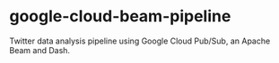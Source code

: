 # google-cloud-beam-pipeline
Twitter data analysis pipeline using Google Cloud Pub/Sub, an Apache Beam and Dash.
